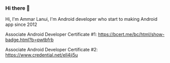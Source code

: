 ### Hi there 👋
Hi, I'm Ammar Lanui, I'm Android developer who start to making Android app since 2012

Associate Android Developer Certificate #1: https://bcert.me/bc/html/show-badge.html?b=pwtbfrb

Associate Android Developer Certificate #2: https://www.credential.net/ell4ji5u



<!--
**ammarptn/ammarptn** is a ✨ _special_ ✨ repository because its `README.md` (this file) appears on your GitHub profile.

Here are some ideas to get you started:

- 🔭 I’m currently working on ...
- 🌱 I’m currently learning ...
- 👯 I’m looking to collaborate on ...
- 🤔 I’m looking for help with ...
- 💬 Ask me about ...
- 📫 How to reach me: ...
- 😄 Pronouns: ...
- ⚡ Fun fact: ...
-->
